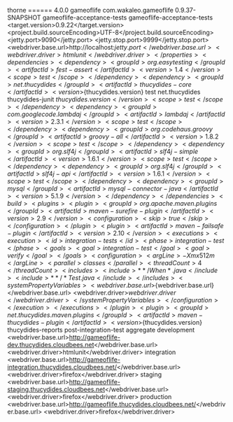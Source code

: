 thorne
======<?xml version="1.0"?>
<project xmlns="http://maven.apache.org/POM/4.0.0" xmlns:xsi="http://www.w3.org/2001/XMLSchema-instance" xsi:schemaLocation="http://maven.apache.org/POM/4.0.0 http://maven.apache.org/xsd/maven-4.0.0.xsd">
    <modelVersion>4.0.0</modelVersion>
    <parent>
        <artifactId>gameoflife</artifactId>
        <groupId>com.wakaleo.gameoflife</groupId>
        <version>0.9.37-SNAPSHOT</version>
    </parent>
    <artifactId>gameoflife-acceptance-tests</artifactId>
    <name>gameoflife-acceptance-tests</name>
    <properties>
        <target.version>0.9.22</target.version>
        <project.build.sourceEncoding>UTF-8</project.build.sourceEncoding>
        <jetty.port>9090</jetty.port>
        <jetty.stop.port>9999</jetty.stop.port>
        <webdriver.base.url>http://localhost:${jetty.port}</webdriver.base.url>
        <webdriver.driver>htmlunit</webdriver.driver>
    </properties>
    <dependencies>
        <dependency>
            <groupId>org.easytesting</groupId>
            <artifactId>fest-assert</artifactId>
            <version>1.4</version>
            <scope>test</scope>
        </dependency>
        <dependency>
            <groupId>net.thucydides</groupId>
            <artifactId>thucydides-core</artifactId>
            <version>${thucydides.version}</version>
            <scope>test</scope>
        </dependency>
        <dependency>
            <groupId>net.thucydides</groupId>
            <artifactId>thucydides-junit</artifactId>
            <version>${thucydides.version}</version>
            <scope>test</scope>
        </dependency>
        <dependency>
            <groupId>com.googlecode.lambdaj</groupId>
            <artifactId>lambdaj</artifactId>
            <version>2.3.1</version>
            <scope>test</scope>
        </dependency>
        <dependency>
            <groupId>org.codehaus.groovy</groupId>
            <artifactId>groovy-all</artifactId>
            <version>1.8.2</version>
            <scope>test</scope>
        </dependency>
        <dependency>
            <groupId>org.slf4j</groupId>
            <artifactId>slf4j-simple</artifactId>
            <version>1.6.1</version>
            <scope>test</scope>
        </dependency>
        <dependency>
            <groupId>org.slf4j</groupId>
            <artifactId>slf4j-api</artifactId>
            <version>1.6.1</version>
            <scope>test</scope>
        </dependency>
        <dependency>
            <groupId>mysql</groupId>
            <artifactId>mysql-connector-java</artifactId>
            <version>5.1.9</version>
        </dependency>
    </dependencies>
    <build>
        <plugins>
            <plugin>
                <groupId>org.apache.maven.plugins</groupId>
                <artifactId>maven-surefire-plugin</artifactId>
                <version>2.9</version>
                <configuration>
                    <skip>true</skip>
                </configuration>
            </plugin>
            <plugin>
                <artifactId>maven-failsafe-plugin</artifactId>
                <version>2.10</version>
                <executions>
                    <execution>
                        <id>integration-tests</id>
                        <phase>integration-test</phase>
                        <goals>
                            <goal>integration-test</goal>
                            <goal>verify</goal>
                        </goals>
                        <configuration>
                            <argLine>-Xmx512m</argLine>
                            <parallel>classes</parallel>
                            <threadCount>4</threadCount>
                            <includes>
                                <include>**/When*.java</include>
                                <include>**/*Test.java</include>
                            </includes>
                            <systemPropertyVariables>
                                <webdriver.base.url>${webdriver.base.url}</webdriver.base.url>
                                <webdriver.driver>${webdriver.driver}</webdriver.driver>
                            </systemPropertyVariables>
                        </configuration>
                    </execution>
                </executions>
            </plugin>
            <plugin>
                <groupId>net.thucydides.maven.plugins</groupId>
                <artifactId>maven-thucydides-plugin</artifactId>
                <version>${thucydides.version}</version>
                <executions>
                    <execution>
                        <id>thucydides-reports</id>
                        <phase>post-integration-test</phase>
                        <goals>
                            <goal>aggregate</goal>
                        </goals>
                    </execution>
                </executions>
            </plugin>
        </plugins>
    </build>
    <profiles>
        <profile>
            <id>development</id>
            <properties>
                <webdriver.base.url>http://gameoflife-dev.thucydides.cloudbees.net</webdriver.base.url>
                <webdriver.driver>htmlunit</webdriver.driver>
            </properties>
        </profile>
        <profile>
            <id>integration</id>
            <properties>
                <webdriver.base.url>http://gameoflife-integration.thucydides.cloudbees.net/</webdriver.base.url>
                <webdriver.driver>firefox</webdriver.driver>
            </properties>
        </profile>
        <profile>
            <id>staging</id>
            <properties>
                <webdriver.base.url>http://gameoflife-staging.thucydides.cloudbees.net</webdriver.base.url>
                <webdriver.driver>firefox</webdriver.driver>
            </properties>
        </profile>
        <profile>
            <id>production</id>
            <properties>
                <webdriver.base.url>http://gameoflife.thucydides.cloudbees.net/</webdriver.base.url>
                <webdriver.driver>firefox</webdriver.driver>
            </properties>
        </profile>
    </profiles>
</project>